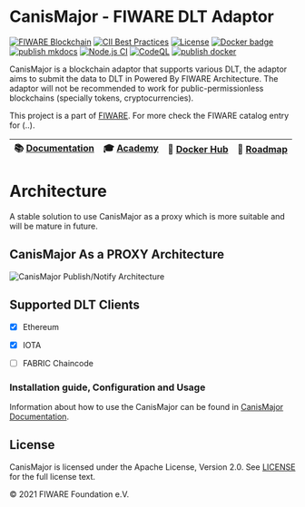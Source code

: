 # CanisMajor - FIWARE DLT Adaptor

[![FIWARE Blockchain](https://nexus.lab.fiware.org/repository/raw/public/badges/chapters/third-party.svg)](https://www.fiware.org/developers/catalogue/)
[![CII Best Practices](https://bestpractices.coreinfrastructure.org/projects/4661/badge)](https://bestpractices.coreinfrastructure.org/projects/4661)
[![License](https://img.shields.io/badge/License-Apache%202.0-blue.svg)](https://opensource.org/licenses/Apache-2.0)
[![Docker badge](https://img.shields.io/docker/pulls/singhhp10691/canismajor.svg)](https://hub.docker.com/r/singhhp10691/canismajor/)
[![publish mkdocs](https://github.com/FIWARE/CanisMajor/actions/workflows/documentation.yml/badge.svg)](https://github.com/FIWARE/CanisMajor/actions/workflows/documentation.yml)
[![Node.js CI](https://github.com/FIWARE/CanisMajor/actions/workflows/node.js.yml/badge.svg)](https://github.com/FIWARE/CanisMajor/actions/workflows/node.js.yml)
[![CodeQL](https://github.com/FIWARE/CanisMajor/actions/workflows/codeql-analysis.yml/badge.svg)](https://github.com/FIWARE/CanisMajor/actions/workflows/codeql-analysis.yml)
[![publish docker](https://github.com/FIWARE/CanisMajor/actions/workflows/docker.yml/badge.svg?branch=master)](https://github.com/FIWARE/CanisMajor/actions/workflows/docker.yml)

CanisMajor is a blockchain adaptor that supports various DLT, the adaptor aims to submit the data to DLT in Powered By FIWARE Architecture.
The adaptor will not be recommended to work for public-permissionless blockchains (specially tokens, cryptocurrencies).


This project is a part of [FIWARE](https://github.com/fiware). For more check the FIWARE catalog entry for (..).

| :books: [Documentation](https://fiware.github.io/CanisMajor/) | :mortar_board: [Academy](https://github.com/fiware/tutorials.Step-by-Step) | :whale: [Docker Hub](https://hub.docker.com/r/singhhp10691/canismajor) | :dart: [Roadmap](https://github.com/fiware/CanisMajor/blob/master/roadmap.md) |
| --------------------------------------------------------------------- | ------------------------------------------------------------------------------------------ | ---------------------------------------------------------- | --------------------------------------------------------------------------- |


# Architecture

A stable solution to use CanisMajor as a proxy which is more suitable and will be mature in future.
## CanisMajor As a PROXY Architecture
![CanisMajor Publish/Notify Architecture](https://github.com/fiware/CanisMajor/blob/master/docs/images/architecture.png)


## Supported DLT Clients
- [x] Ethereum 
- [x] IOTA
- [ ] FABRIC Chaincode


### Installation guide, Configuration and Usage

Information about how to use the CanisMajor can be found in [CanisMajor Documentation](https://fiware.github.io/CanisMajor/).


## License

CanisMajor is licensed under the Apache License, Version 2.0. See
[LICENSE](https://github.com/fiware/CanisMajor/blob/master/LICENSE) for the full
license text.

© 2021 FIWARE Foundation e.V.
